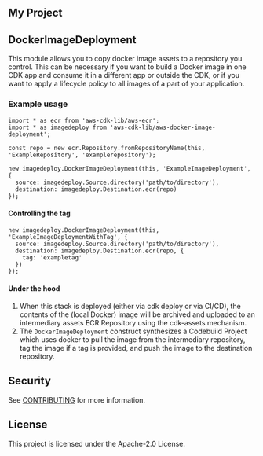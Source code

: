 ## My Project

## DockerImageDeployment

This module allows you to copy docker image assets to a repository you control. This can be necessary if you want to build a Docker image in one CDK app and consume it in a different app or outside the CDK, or if you want to apply a lifecycle policy to all images of a part of your application. 

### Example usage
```
import * as ecr from 'aws-cdk-lib/aws-ecr';
import * as imagedeploy from 'aws-cdk-lib/aws-docker-image-deployment';

const repo = new ecr.Repository.fromRepositoryName(this, 'ExampleRepository', 'examplerepository');

new imagedeploy.DockerImageDeployment(this, 'ExampleImageDeployment', {
  source: imagedeploy.Source.directory('path/to/directory'),
  destination: imagedeploy.Destination.ecr(repo)
});

```
#### Controlling the tag
```
new imagedeploy.DockerImageDeployment(this, 'ExampleImageDeploymentWithTag', {
  source: imagedeploy.Source.directory('path/to/directory'),
  destination: imagedeploy.Destination.ecr(repo, { 
    tag: 'exampletag'
  })
});
```

#### Under the hood
1. When this stack is deployed (either via cdk deploy or via CI/CD), the contents of the (local Docker) image will be archived and uploaded to an intermediary assets ECR Repository using the cdk-assets mechanism.
2. The `DockerImageDeployment` construct synthesizes a Codebuild Project which uses docker to pull the image from the intermediary repository, tag the image if a tag is provided, and push the image to the destination repository.

## Security

See [CONTRIBUTING](CONTRIBUTING.md#security-issue-notifications) for more information.

## License

This project is licensed under the Apache-2.0 License.
